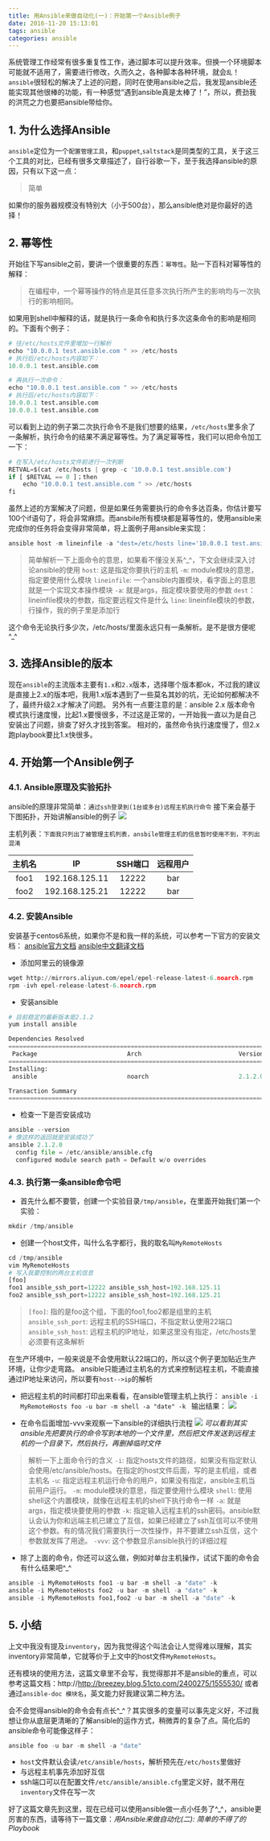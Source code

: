 ```yaml
---
title: 用Ansible来做自动化(一)：开始第一个Ansible例子
date: 2016-11-20 15:13:01
tags: ansible
categories: ansible
---
```



系统管理工作经常有很多重复性工作，通过脚本可以提升效率。但换一个环境脚本可能就不适用了，需要进行修改，久而久之，各种脚本各种环境，就会`乱`！`ansible`很轻松的解决了上述的问题，同时在使用ansible之后，我发现ansible还能实现其他很棒的功能，有一种感觉“遇到ansible真是太棒了！”，所以，费劲我的洪荒之力也要把ansible带给你。
<!--more-->

## 1. 为什么选择Ansible
`ansible`定位为一个`配置管理工具`，和`puppet`,`saltstack`是同类型的工具，关于这三个工具的对比，已经有很多文章描述了，自行谷歌一下，至于我选择ansible的原因，只有以下这一点：
> 简单

如果你的服务器规模没有特别大（小于500台），那么ansible绝对是你最好的选择！

## 2. 幂等性
开始往下写ansible之前，要讲一个很重要的东西：`幂等性`。贴一下百科对幂等性的解释：
> 在编程中，一个幂等操作的特点是其任意多次执行所产生的影响均与一次执行的影响相同。

如果用到shell中解释的话，就是执行一条命令和执行多次这条命令的影响是相同的。下面有个例子：
```python
# 往/etc/hosts文件里增加一行解析
echo "10.0.0.1 test.ansible.com " >> /etc/hosts
# 执行后/etc/hosts内容如下：
10.0.0.1 test.ansible.com

# 再执行一次命令：
echo "10.0.0.1 test.ansible.com " >> /etc/hosts
# 执行后/etc/hosts内容如下：
10.0.0.1 test.ansible.com
10.0.0.1 test.ansible.com
```
可以看到上边的例子第二次执行命令不是我们想要的结果，`/etc/hosts`里多余了一条解析，执行命令的结果不满足幂等性。为了满足幂等性，我们可以把命令加工一下：
```python
# 在写入/etc/hosts文件前进行一次判断
RETVAL=$(cat /etc/hosts | grep -c '10.0.0.1 test.ansible.com')
if [ $RETVAL == 0 ]；then
    echo "10.0.0.1 test.ansible.com " >> /etc/hosts
fi
```
虽然上述的方案解决了问题，但是如果任务需要执行的命令多达百条，你估计要写100个if语句了，将会非常麻烦。而ansbile所有模块都是幂等性的，使用ansible来完成你的任务将会变得非常简单，将上面例子用ansible来实现：
```python
ansible host -m lineinfile -a "dest=/etc/hosts line='10.0.0.1 test.ansible.com'"
```
> 简单解析一下上面命令的意思，如果看不懂没关系^_^，下文会继续深入讨论ansible的使用
`host`: 这是指定你要执行的主机
`-m`: module模块的意思，指定要使用什么模块
`lineinfile`: 一个ansible内置模块，看字面上的意思就是一个实现文本操作模块
`-a`: 就是args，指定模块要使用的参数
`dest`： lineinfile模块的参数，指定要远程文件是什么
`line`:  lineinfile模块的参数，行操作，我的例子里是添加行

这个命令无论执行多少次，/etc/hosts/里面永远只有一条解析。是不是很方便呢^_^

## 3. 选择Ansible的版本
现在`ansible`的主流版本主要有`1.x`和`2.x`版本，选择哪个版本都ok，不过我的建议是直接上2.x的版本吧，我用1.x版本遇到了一些莫名其妙的坑，无论如何都解决不了，最终升级2.x才解决了问题。
另外有一点要注意的是：ansible 2.x 版本命令模式执行速度慢，比起1.x要慢很多，不过这是正常的，一开始我一直以为是自己安装出了问题，排查了好久才找到答案。
相对的，虽然命令执行速度慢了，但2.x跑playbook要比1.x快很多。

## 4. 开始第一个Ansible例子
### 4.1. Ansible原理及实验拓扑
ansible的原理非常简单：`通过ssh登录到(1台或多台)远程主机执行命令`
接下来会基于下图拓扑，开始讲解ansible的例子
![ ](http://ofus5xwey.bkt.clouddn.com/ansible1.png)

主机列表：`下面我只列出了被管理主机列表，ansbile管理主机的信息暂时使用不到，不列出混淆`

| 主机名        |  IP   |  SSH端口  |  远程用户  |
| :--------:   | :-----:  | :----:  | :----:   |
|foo1       | 192.168.125.11  | 12222  |  bar |
|foo2       | 192.168.125.21     | 12222  |  bar  |

### 4.2. 安装Ansible
安装基于centos6系统，如果你不是和我一样的系统，可以参考一下官方的安装文档：
[ansible官方文档](http://docs.ansible.com/ansible/intro_installation.html)
[ansible中文翻译文档](http://ansible-tran.readthedocs.io/en/latest/docs/intro_installation.html)

* 添加阿里云的镜像源
```python
wget http://mirrors.aliyun.com/epel/epel-release-latest-6.noarch.rpm
rpm -ivh epel-release-latest-6.noarch.rpm
```
* 安装ansible
```python
# 目前稳定的最新版本是2.1.2
yum install ansible

Dependencies Resolved
===========================================================================================================================================
 Package                         Arch                           Version                                 Repository                    Size
===========================================================================================================================================
Installing:
 ansible                         noarch                         2.1.2.0-1.el6                           epel                         3.5 M

Transaction Summary
===========================================================================================================================================
```
* 检查一下是否安装成功
```python
ansible --version
# 像这样的返回就是安装成功了
ansible 2.1.2.0
  config file = /etc/ansible/ansible.cfg
  configured module search path = Default w/o overrides
```
### 4.3. 执行第一条ansible命令吧
* 首先什么都不要管，创建一个实验目录`/tmp/ansible`，在里面开始我们第一个实验：
```python
mkdir /tmp/ansible
```
* 创建一个host文件，叫什么名字都行，我的取名叫`MyRemoteHosts`
```python
cd /tmp/ansible
vim MyRemoteHosts
# 写入我要控制的两台主机信息
[foo]
foo1 ansible_ssh_port=12222 ansible_ssh_host=192.168.125.11
foo2 ansible_ssh_port=12222 ansible_ssh_host=192.168.125.21
```
> `[foo]`: 指的是foo这个组，下面的foo1,foo2都是组里的主机
`ansible_ssh_port`: 远程主机的SSH端口，不指定默认使用22端口
`ansible_ssh_host`: 远程主机的IP地址，如果这里没有指定，/etc/hosts里必须要有这条解析
>
在生产环境中，一般来说是不会使用默认22端口的，所以这个例子更加贴近生产环境，让你少走弯路。
ansible只能通过主机名的方式来控制远程主机，不能直接通过IP地址来访问，所以要有`host-->ip`的解析

* 把远程主机的时间都打印出来看看，在ansible管理主机上执行：
`ansible -i MyRemoteHosts foo -u bar -m shell -a "date" -k `
输出结果：
![ ](http://ofus5xwey.bkt.clouddn.com/ansible-first-command.png)

* 在命令后面增加-vvv来观察一下ansible的详细执行流程
![ ](http://ofus5xwey.bkt.clouddn.com/ansible-first-vvv.png)
*可以看到其实ansible先把要执行的命令写到本地的一个文件里，然后把文件发送到远程主机的一个目录下，然后执行，再删掉临时文件*

> 解析一下上面命令行的含义
`-i`: 指定hosts文件的路径，如果没有指定默认会使用/etc/ansible/hosts。在指定的host文件后面，写的是主机组，或者主机名
`-u`: 指定远程主机运行命令的用户，如果没有指定，ansible主机当前用户运行。
`-m`: module模块的意思，指定要使用什么模块
`shell`: 使用shell这个内置模块，就像在远程主机的shell下执行命令一样
`-a`: 就是args，指定模块要使用的参数
`-k`: 指定输入远程主机的ssh密码。ansible默认会认为你和远端主机已建立了互信，如果已经建立了ssh互信可以不使用这个参数。有的情况我们需要执行一次性操作，并不要建立ssh互信，这个参数就发挥了用途。
`-vvv`: 这个参数显示ansible执行的详细过程

* 除了上面的命令，你还可以这么做，例如对单台主机操作，试试下面的命令会有什么结果吧^_^
```python
ansible -i MyRemoteHosts foo1 -u bar -m shell -a "date" -k
ansible -i MyRemoteHosts foo2 -u bar -m shell -a "date" -k
ansible -i MyRemoteHosts foo1,foo2 -u bar -m shell -a "date" -k
```

## 5. 小结
上文中我没有提及`inventory`，因为我觉得这个叫法会让人觉得难以理解，其实inventory非常简单，它就等价于上文中的host文件`MyRemoteHosts`。

还有模块的使用方法，这篇文章里不会写，我觉得那并不是ansible的重点，可以参考这篇文档：http://http://breezey.blog.51cto.com/2400275/1555530/
或者通过`ansible-doc 模块名`，英文能力好我建议第二种方法。

会不会觉得ansible的命令会有点长^_^？其实很多的变量可以事先定义好，不过我想让你从底层更清晰的了解ansible的运作方式，稍微弄的复杂了点。简化后的ansible命令可能像这样子：
```python
ansible foo -u bar -m shell -a "date"
```
* `host`文件默认会读`/etc/ansible/hosts`，解析预先在`/etc/hosts`里做好
* 与远程主机事先添加好互信
* ssh端口可以在配置文件`/etc/ansible/ansible.cfg`里定义好，就不用在`inventory`文件在写一次

好了这篇文章先到这里，现在已经可以使用ansible做一点小任务了^_^，ansible更厉害的东西，请等待下一篇文章：*用Ansible来做自动化(二): 简单的不得了的Playbook*
